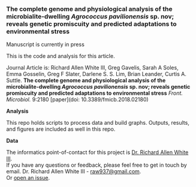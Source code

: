 ### The complete genome and physiological analysis of the microbialite-dwelling *Agrococcus pavilionensis* sp. nov; reveals genetic promiscuity and predicted adaptations to environmental stress

Manuscript is currently in press

This is the code and analysis for this article. 

Journal Article is: Richard Allen White III, Greg Gavelis, Sarah A Soles, Emma Gosselin, Greg F Slater, Darlene S. S. Lim, Brian Leander, Curtis A. Suttle. **The complete genome and physiological analysis of the microbialite-dwelling *Agrococcus pavilionensis* sp. nov; reveals genetic promiscuity and predicted adaptations to environmental stress** *Front. Microbiol.* 9:2180 [paper](doi: 10.3389/fmicb.2018.02180) 

**Analysis**

This repo holds scripts to process data and build graphs. Outputs, results, and figures are included as well in this repo. 

**Data**

The informatics point-of-contact for this project is [Dr. Richard Allen White III](https://github.com/raw937).<br />
If you have any questions or feedback, please feel free to get in touch by email. Dr. Richard Allen White III - raw937@gmail.com.  <br />
Or [open an issue](https://github.com/raw937/strain_RW1/issues).

